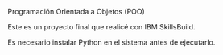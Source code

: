 Programación Orientada a Objetos (POO)

Este es un proyecto final que realicé con IBM SkillsBuild.

Es necesario instalar Python en el sistema antes de ejecutarlo.

